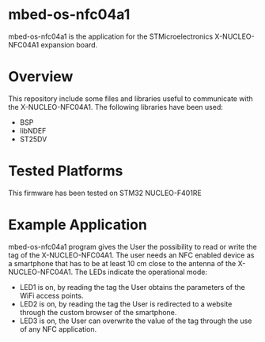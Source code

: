 # mbed-os-nfc04a1 
mbed-os-nfc04a1 is the application for the STMicroelectronics X-NUCLEO-NFC04A1 expansion board.
# Overview
This repository include some files and libraries useful to communicate with the X-NUCLEO-NFC04A1.
The following libraries have been used:

- BSP
- libNDEF
- ST25DV
  
# Tested Platforms
This firmware has been tested on STM32 NUCLEO-F401RE
# Example Application
mbed-os-nfc04a1 program gives the User the possibility to read or write the tag of the X-NUCLEO-NFC04A1. The user needs an NFC enabled device as a 
smartphone that has to be at least 10 cm close to the antenna of the X-NUCLEO-NFC04A1. The LEDs indicate the operational mode:

- LED1 is on, by reading the tag the User obtains the parameters of the WiFi access points.
- LED2 is on, by reading the tag the User is redirected to a website through the custom browser of the smartphone.
- LED3 is on, the User can overwrite the value of the tag through the use of any NFC application.